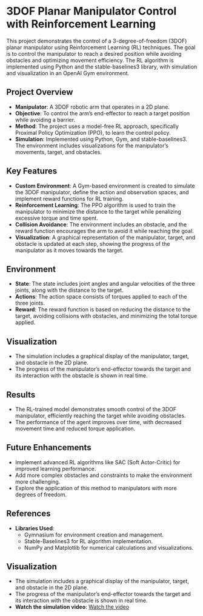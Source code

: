 # 3DOF Planar Manipulator Control with Reinforcement Learning

This project demonstrates the control of a 3-degree-of-freedom (3DOF) planar manipulator using Reinforcement Learning (RL) techniques. The goal is to control the manipulator to reach a desired position while avoiding obstacles and optimizing movement efficiency. The RL algorithm is implemented using Python and the stable-baselines3 library, with simulation and visualization in an OpenAI Gym environment.

## Project Overview

- **Manipulator**: A 3DOF robotic arm that operates in a 2D plane.
- **Objective**: To control the arm’s end-effector to reach a target position while avoiding a barrier.
- **Method**: The project uses a model-free RL approach, specifically Proximal Policy Optimization (PPO), to learn the control policy.
- **Simulation**: Implemented using Python, Gym, and stable-baselines3. The environment includes visualizations for the manipulator’s movements, target, and obstacles.

## Key Features

- **Custom Environment**: A Gym-based environment is created to simulate the 3DOF manipulator, define the action and observation spaces, and implement reward functions for RL training.
- **Reinforcement Learning**: The PPO algorithm is used to train the manipulator to minimize the distance to the target while penalizing excessive torque and time spent.
- **Collision Avoidance**: The environment includes an obstacle, and the reward function encourages the arm to avoid it while reaching the goal.
- **Visualization**: A graphical representation of the manipulator, target, and obstacle is updated at each step, showing the progress of the manipulator as it moves towards the target.



## Environment

- **State**: The state includes joint angles and angular velocities of the three joints, along with the distance to the target.
- **Actions**: The action space consists of torques applied to each of the three joints.
- **Reward**: The reward function is based on reducing the distance to the target, avoiding collisions with obstacles, and minimizing the total torque applied.

## Visualization

- The simulation includes a graphical display of the manipulator, target, and obstacle in the 2D plane.
- The progress of the manipulator’s end-effector towards the target and its interaction with the obstacle is shown in real time.

## Results

- The RL-trained model demonstrates smooth control of the 3DOF manipulator, efficiently reaching the target while avoiding obstacles.
- The performance of the agent improves over time, with decreased movement time and reduced torque application.

## Future Enhancements

- Implement advanced RL algorithms like SAC (Soft Actor-Critic) for improved learning performance.
- Add more complex obstacles and constraints to make the environment more challenging.
- Explore the application of this method to manipulators with more degrees of freedom.

## References

- **Libraries Used**:
  - Gymnasium for environment creation and management.
  - Stable-Baselines3 for RL algorithm implementation.
  - NumPy and Matplotlib for numerical calculations and visualizations.


## Visualization

- The simulation includes a graphical display of the manipulator, target, and obstacle in the 2D plane.
- The progress of the manipulator’s end-effector towards the target and its interaction with the obstacle is shown in real time.
- **Watch the simulation video**: [Watch the video]((https://github.com/dorsa-rh/3DOF-Planar-Manipulator-RL-Control/blob/main/Recording%202024-07-10%20143416.mp4))
  
